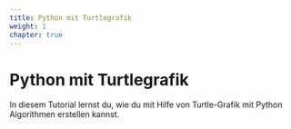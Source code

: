 ```yaml
---
title: Python mit Turtlegrafik
weight: 1
chapter: true
---
```


# Python mit Turtlegrafik

In diesem Tutorial lernst du, wie du mit Hilfe von Turtle-Grafik mit Python Algorithmen erstellen kannst.
